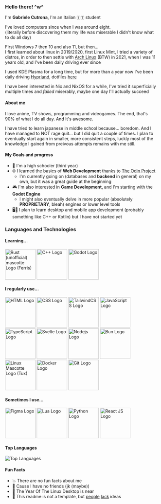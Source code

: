 ### Hello there! ^w^
I'm **Gabriele Cutrona**, I'm an Italian 🇮🇹 student

I've loved computers since when I was around eight.<br />
(literally before discovering them my life was miserable I didn't know what to do all day)

First Windows 7 then 10 and also 11, but then...<br />
I first learned about linux in 2019/2020, first Linux Mint, I tried a variety of distros, in order to then settle with [Arch Linux](https://archlinux.org) (BTW) in 2021,
when I was 11 years old, and I've been daily driving ever since

I used KDE Plasma for a long time, but for more than a year now I've been daily driving [Hyprland](https://hypr.land), dotfiles [here](https://github.com/Gabriele-Cutrona/.dotfiles)

I have been interested in Nix and NixOS for a while, I've tried it superficially multiple times and *failed* miserably, maybe one day I'll actually succeed

#### About me
I love anime, TV shows, programming and videogames. The end, that's 90% of what I do all day. And It's awesome.

I have tried to learn japanese in middle school because... boredom. And I have managed to NOT rage quit... but I did quit a couple of times.
I plan to eventually start again in smaller, more consistent steps, luckly most of the knowledge I gained from preivous attempts remains with me still.

#### My Goals and progress
- 🏫 I'm a high schooler (third year)
- 🌐 I learned the basics of **Web Development** thanks to [The Odin Project](https://www.theodinproject.com)
	- I'm currently going on (databases and **backend** in general) on my own, but it was a great guide at the beginning
 - 🎮 I'm also interested in **Game Development**, and I'm starting with the **Godot Engine**
	- I might also eventually delve in more popular (absolutely **PROPRIETARY**, bleah) engines or lower level tools
 - 🖥️📱 I plan to learn desktop and mobile app development (probably something like C++ or Kotlin) but I have not started yet

### Languages and Technologies
#### Learning...
<div>
	<img width="100" src="https://rustacean.net/assets/cuddlyferris.svg" alt="Rust (unofficial) mascotte Logo (Ferris)" />
	<img width="100" src="https://cdn.jsdelivr.net/gh/devicons/devicon@latest/icons/cplusplus/cplusplus-original.svg" alt="C++ Logo" />
	<img width="100" src="https://cdn.jsdelivr.net/gh/devicons/devicon@latest/icons/godot/godot-original.svg" alt="Godot Logo" />
</div>

#### I regularly use...
<div>
	<img width="100" src="https://cdn.jsdelivr.net/gh/devicons/devicon@latest/icons/html5/html5-original.svg" alt="HTML Logo" />
	<img width="100" src="https://cdn.jsdelivr.net/gh/devicons/devicon@latest/icons/css3/css3-original.svg" alt="CSS Logo" />
	<img width="100" src="https://cdn.jsdelivr.net/gh/devicons/devicon@latest/icons/tailwindcss/tailwindcss-original.svg" alt="TailwindCSS Logo" />
	<img width="100" src="https://cdn.jsdelivr.net/gh/devicons/devicon@latest/icons/javascript/javascript-original.svg" alt="JavaScript Logo" />
	<img width="100" src="https://cdn.jsdelivr.net/gh/devicons/devicon@latest/icons/typescript/typescript-original.svg" alt="TypeScript Logo" />
	<img width="100" src="https://cdn.jsdelivr.net/gh/devicons/devicon@latest/icons/svelte/svelte-original.svg" alt="Svelte Logo" />
    <img width="100" src="https://cdn.jsdelivr.net/gh/devicons/devicon@latest/icons/nodejs/nodejs-original.svg" alt="Nodejs Logo" />
	<img width="100" src="https://cdn.jsdelivr.net/gh/devicons/devicon@latest/icons/bun/bun-original.svg" alt="Bun Logo" />
	<img width="100" src="https://cdn.jsdelivr.net/gh/devicons/devicon@latest/icons/linux/linux-original.svg" alt="Linux Mascotte Logo (Tux)" />
	<img width="100" src="https://cdn.jsdelivr.net/gh/devicons/devicon@latest/icons/docker/docker-original.svg" alt="Docker Logo" />
    <img width="100" src="https://cdn.jsdelivr.net/gh/devicons/devicon@latest/icons/git/git-original.svg" alt="Git Logo" />
</div>

#### Sometimes I use...
<div>
	<img width="100" src="https://cdn.jsdelivr.net/gh/devicons/devicon@latest/icons/figma/figma-original.svg" alt="Figma Logo" />
	<img width="100" src="https://cdn.jsdelivr.net/gh/devicons/devicon@latest/icons/lua/lua-original.svg" alt="Lua Logo" />
	<img width="100" src="https://cdn.jsdelivr.net/gh/devicons/devicon@latest/icons/python/python-original.svg" alt="Python Logo" />
    <img width="100" src="https://cdn.jsdelivr.net/gh/devicons/devicon@latest/icons/react/react-original.svg" alt="React JS Logo" />
</div>

#### Top Languages
![Top Languages](https://github-readme-stats.vercel.app/api/top-langs/?username=Gabriele-Cutrona&layout=compact&theme=catppuccin_mocha&0)

#### Fun Facts
- 💥 There are no fun facts about me
- 🙁 Cause I have no friends (jk (maybe))
- 🐧 The Year Of The Linux Desktop is near
- 📃 This readme is not a template, but [people](https://github.com/MattRaider) [lack](https://github.com/AlessandroStraf) ideas
